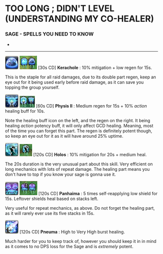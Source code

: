 # TOO LONG ; DIDN'T LEVEL (UNDERSTANDING MY CO-HEALER)
### **SAGE** - SPELLS YOU NEED TO KNOW
-
---
![Kerachole](./kerachole.png "Kerachole_icon") ![Kerachole_buffs](./kerachole_buffs.png "Kerachole_buffs") [30s CD] **Kerachole** : 10% mitigation + low regen for 15s.

This is the staple for all raid damages, due to its double part regen, keep an eye out for it being used early before raid damage, as it can save you topping the group yourself.



![Physis II](./physis_II.png "Physis II icon") ![Physis II buffs](./physis_II_buffs.png "Physis II icon") [60s CD] **Physis II** : Medium regen for 15s + 10% *action* healing buff for 10s.

Note the healing buff icon on the left, and the regen on the right. It being healing *action* potency buff, it will only affect GCD healing. Meaning, most of the time you can forget this part. The regen is definitely potent though, so keep an eye out for it as it will have around 25% uptime.



![Holos](./holos.png "Holos icon") ![Holos buff](./holos_buff.png "Holos buff") [120s CD] **Holos** : 10% mitigation for 20s + medium heal.

The 20s duration is the very unusual part about this skill. Very efficient on long mechanics with lots of repeat damage. The healing part means you don't have to top if you know your sage is gonna use it.


![Panhaima](./panhaima.png "HolosPanhaima icon") ![Panhaima buffs](./panhaima_buffs.png "Panaima buffs")  [120s CD] **Panhaima** : 5 times self-reapplying low shield for 15s. Leftover shields heal based on stacks left.

Very useful for repeat mechanics, as above. Do not forget the healing part, as it will rarely ever use its five stacks in 15s.


![Pneuma](./pneuma.png "Pneuma icon") [120s CD] **Pneuma** : High to Very High burst healing.

Much harder for you to keep track of, however you should keep it in in mind as it comes to no DPS loss for the Sage and is *extremely* potent.
